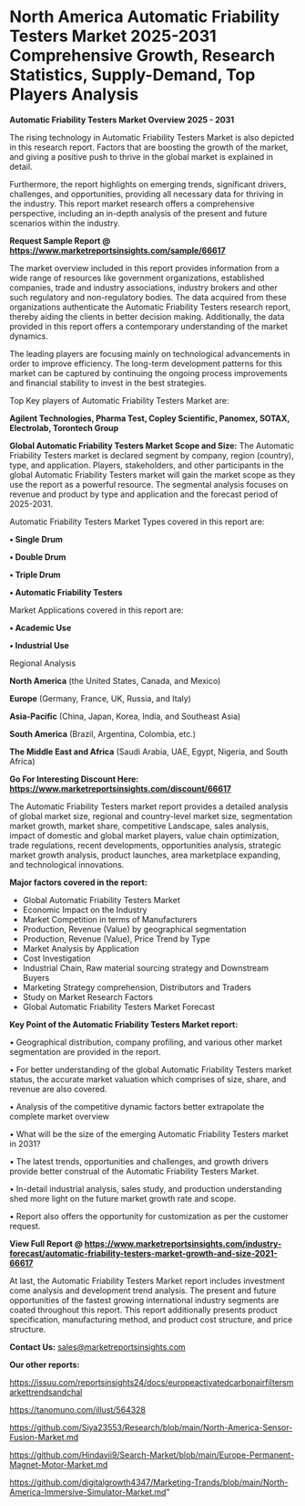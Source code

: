 # North America Automatic Friability Testers Market 2025-2031 Comprehensive Growth, Research Statistics, Supply-Demand,  Top Players Analysis

<Strong> Automatic Friability Testers Market Overview 2025 - 2031</strong>

The rising technology in Automatic Friability Testers Market is also depicted in this research report. Factors that are boosting the growth of the market, and giving a positive push to thrive in the global market is explained in detail.

Furthermore, the report highlights on emerging trends, significant drivers, challenges, and opportunities, providing all necessary data for thriving in the industry. This report market research offers a comprehensive perspective, including an in-depth analysis of the present and future scenarios within the industry.

<strong>Request Sample Report @ <a href=https://www.marketreportsinsights.com/sample/66617>https://www.marketreportsinsights.com/sample/66617</a></strong>

The market overview included in this report provides information from a wide range of resources like government organizations, established companies, trade and industry associations, industry brokers and other such regulatory and non-regulatory bodies. The data acquired from these organizations authenticate the Automatic Friability Testers research report, thereby aiding the clients in better decision making. Additionally, the data provided in this report offers a contemporary understanding of the market dynamics.

The leading players are focusing mainly on technological advancements in order to improve efficiency. The long-term development patterns for this market can be captured by continuing the ongoing process improvements and financial stability to invest in the best strategies.

Top Key players of Automatic Friability Testers Market are:

<strong>Agilent Technologies, Pharma Test, Copley Scientific, Panomex, SOTAX, Electrolab, Torontech Group</strong>

<strong><b>Global Automatic Friability Testers Market Scope and Size:</b></strong>
The Automatic Friability Testers market is declared segment by company, region (country), type, and application. Players, stakeholders, and other participants in the global Automatic Friability Testers market will gain the market scope as they use the report as a powerful resource. The segmental analysis focuses on revenue and product by type and application and the forecast period of 2025-2031.

Automatic Friability Testers Market Types covered in this report are:

<strong>• Single Drum

• Double Drum

• Triple Drum

• Automatic Friability Testers</strong>

Market Applications covered in this report are:

<strong>• Academic Use

• Industrial Use</strong> 

Regional Analysis

<strong>North America</strong> (the United States, Canada, and Mexico)

<strong>Europe</strong> (Germany, France, UK, Russia, and Italy)

<strong>Asia-Pacific</strong> (China, Japan, Korea, India, and Southeast Asia)

<strong>South America</strong> (Brazil, Argentina, Colombia, etc.)

<strong>The Middle East and Africa</strong> (Saudi Arabia, UAE, Egypt, Nigeria, and South Africa)

<strong>Go For Interesting Discount Here: <a href=https://www.marketreportsinsights.com/discount/66617>https://www.marketreportsinsights.com/discount/66617</a></strong>

The Automatic Friability Testers market report provides a detailed analysis of global market size, regional and country-level market size, segmentation market growth, market share, competitive Landscape, sales analysis, impact of domestic and global market players, value chain optimization, trade regulations, recent developments, opportunities analysis, strategic market growth analysis, product launches, area marketplace expanding, and technological innovations.

<strong><b>Major factors covered in the report:</b></strong>
<ul>
  <li>Global Automatic Friability Testers Market </li>
  <li>Economic Impact on the Industry</li>
  <li>Market Competition in terms of Manufacturers</li>
  <li>Production, Revenue (Value) by geographical segmentation</li>
  <li>Production, Revenue (Value), Price Trend by Type</li>
  <li>Market Analysis by Application</li>
  <li>Cost Investigation</li>
  <li>Industrial Chain, Raw material sourcing strategy and Downstream Buyers</li>
  <li>Marketing Strategy comprehension, Distributors and Traders</li>
  <li>Study on Market Research Factors</li>
  <li>Global Automatic Friability Testers Market Forecast</li>
</ul>

<strong><b>Key Point of the Automatic Friability Testers Market report:</b></strong>

• Geographical distribution, company profiling, and various other market segmentation are provided in the report.

• For better understanding of the global Automatic Friability Testers market status, the accurate market valuation which comprises of size, share, and revenue are also covered.

• Analysis of the competitive dynamic factors better extrapolate the complete market overview

• What will be the size of the emerging Automatic Friability Testers market in 2031?

• The latest trends, opportunities and challenges, and growth drivers provide better construal of the Automatic Friability Testers Market.

• In-detail industrial analysis, sales study, and production understanding shed more light on the future market growth rate and scope.

• Report also offers the opportunity for customization as per the customer request.

<strong><b>View Full Report @ <a href=https://www.marketreportsinsights.com/industry-forecast/automatic-friability-testers-market-growth-and-size-2021-66617>https://www.marketreportsinsights.com/industry-forecast/automatic-friability-testers-market-growth-and-size-2021-66617</a></b></strong>


At last, the Automatic Friability Testers Market report includes investment come analysis and development trend analysis. The present and future opportunities of the fastest growing international industry segments are coated throughout this report. This report additionally presents product specification, manufacturing method, and product cost structure, and price structure.

<strong>Contact Us:</strong>
sales@marketreportsinsights.com

<strong>Our other reports:</strong>

<a href=https://issuu.com/reportsinsights24/docs/europeactivatedcarbonairfiltersmarkettrendsandchal>https://issuu.com/reportsinsights24/docs/europeactivatedcarbonairfiltersmarkettrendsandchal</a>

<a href=https://tanomuno.com/illust/564328>https://tanomuno.com/illust/564328</a>

<a href=https://github.com/Siya23553/Research/blob/main/North-America-Sensor-Fusion-Market.md>https://github.com/Siya23553/Research/blob/main/North-America-Sensor-Fusion-Market.md</a>

<a href=https://github.com/Hindavii9/Search-Market/blob/main/Europe-Permanent-Magnet-Motor-Market.md>https://github.com/Hindavii9/Search-Market/blob/main/Europe-Permanent-Magnet-Motor-Market.md</a>

<a href=https://github.com/digitalgrowth4347/Marketing-Trands/blob/main/North-America-Immersive-Simulator-Market.md>https://github.com/digitalgrowth4347/Marketing-Trands/blob/main/North-America-Immersive-Simulator-Market.md</a>"

